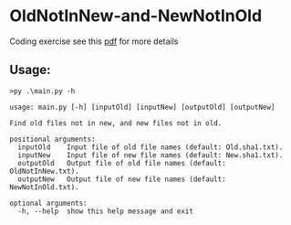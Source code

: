 # OldNotInNew-and-NewNotInOld
Coding exercise see this [pdf](OldNotInNew&#32;and&#32;NewNotInOld.pdf) for more details

## Usage:
````
>py .\main.py -h
````
````
usage: main.py [-h] [inputOld] [inputNew] [outputOld] [outputNew]

Find old files not in new, and new files not in old.

positional arguments:
  inputOld    Input file of old file names (default: Old.sha1.txt).
  inputNew    Input file of new file names (default: New.sha1.txt).
  outputOld   Output file of old file names (default: OldNotInNew.txt).
  outputNew   Output file of new file names (default: NewNotInOld.txt).

optional arguments:
  -h, --help  show this help message and exit
````

